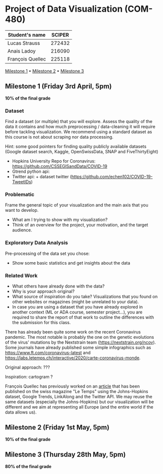 # Project of Data Visualization (COM-480)

| Student's name | SCIPER |
| -------------- | ------ |
| Lucas Strauss | 272432 |
| Anais Ladoy | 216090 |
| François Quellec | 225118 |

[Milestone 1](#milestone-1-friday-3rd-april-5pm) • [Milestone 2](#milestone-2-friday-1st-may-5pm) • [Milestone 3](#milestone-3-thursday-28th-may-5pm)

## Milestone 1 (Friday 3rd April, 5pm)

**10% of the final grade**

### Dataset
Find a dataset (or multiple) that you will explore. Assess the quality of the data it contains and how much preprocessing / data-cleaning it will require before tackling visualization. We recommend using a standard dataset as this course is not about scraping nor data processing.

Hint: some good pointers for finding quality publicly available datasets (Google dataset search, Kaggle, OpenSwissData, SNAP and FiveThirtyEight)

 - Hopkins University Repo for Coronavirus: https://github.com/CSSEGISandData/COVID-19
 - Gtrend python api:
 - Twitter api: + dataset twitter (https://github.com/echen102/COVID-19-TweetIDs)

### Problematic
Frame the general topic of your visualization and the main axis that you want to develop.

 - What am I trying to show with my visualization?
 - Think of an overview for the project, your motivation, and the target audience.


### Exploratory Data Analysis
Pre-processing of the data set you chose:
 - Show some basic statistics and get insights about the data

### Related Work
 - What others have already done with the data?
 - Why is your approach original?
 - What source of inspiration do you take? Visualizations that you found on other websites or magazines (might be unrelated to your data).
 - In case you are using a dataset that you have already explored in another context (ML or ADA course, semester project...), you are required to share the report of that work to outline the differences with the submission for this class.

There has already been quite some work on the recent Coronavirus pandemic. The most notable is probably the one on the genetic evolutions of the virus' mutations by the Nextstrain team (https://nextstrain.org/ncov). Some journals have already published some simple infographics such as https://www.ft.com/coronavirus-latest and https://labs.letemps.ch/interactive/2020/carte-coronavirus-monde.

Original approach: ???

Inspiration: cartogram ?

 François Quellec has previously worked on an [article](https://github.com/labsletemps/coronavirus-trends) that has been published on the swiss magazine "Le Temps" using the Johns-Hopkins dataset, Google Trends, LinkAlong and the Twitter API. We may reuse the same datasets (especially the Johns-Hopkins) but our visualization will be different and we aim at representing all Europe (and the entire world if the data allows us).

## Milestone 2 (Friday 1st May, 5pm)
**10% of the final grade**



## Milestone 3 (Thursday 28th May, 5pm)
**80% of the final grade**
